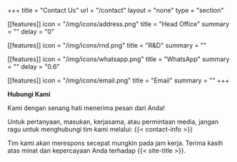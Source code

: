+++
title = "Contact Us"
url = "/contact"
layout = "none"
type = "section"

[[features]]
icon = "/img/icons/address.png"
title = "Head Office"
summary = ""
delay = "0"

[[features]]
icon = "/img/icons/rnd.png"
title = "R&D"
summary = ""

[[features]]
icon = "/img/icons/whatsapp.png"
title = "WhatsApp"
summary = ""
delay = "0.6"

[[features]]
icon = "/img/icons/email.png"
title = "Email"
summary = ""
+++

**Hubungi Kami**

Kami dengan senang hati menerima pesan dari Anda!

Untuk pertanyaan, masukan, kerjasama, atau permintaan media, jangan ragu untuk menghubungi tim kami melalui: 
{{< contact-info >}}
 
Tim kami akan merespons secepat mungkin pada jam kerja. 
Terima kasih atas minat dan kepercayaan Anda terhadap {{< site-title >}}.